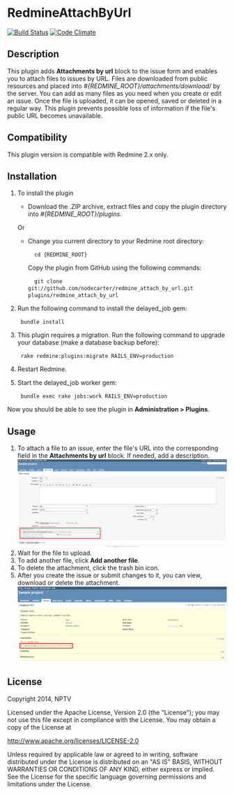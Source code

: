 # RedmineAttachByUrl

[![Build Status](https://travis-ci.org/nodecarter/redmine_attach_by_url.png)](https://travis-ci.org/nodecarter/redmine_attach_by_url)
[![Code Climate](https://codeclimate.com/github/nodecarter/redmine_attach_by_url.png)](https://codeclimate.com/github/nodecarter/redmine_attach_by_url)

## Description

This plugin adds **Attachments by url** block to the issue form and enables you to attach files to issues by URL. Files are downloaded from public resources and placed into *#{REDMINE_ROOT}/attachments/download/* by the server. You can add as many files as you need when you create or edit an issue. Once the file is uploaded, it can be opened, saved or deleted in a regular way. This plugin prevents possible loss of information if the file's public URL becomes unavailable.

## Compatibility

This plugin version is compatible with Redmine 2.x only.

## Installation

1. To install the plugin
    * Download the .ZIP archive, extract files and copy the plugin directory into *#{REDMINE_ROOT}/plugins*.
    
    Or

    * Change you current directory to your Redmine root directory:  

            cd {REDMINE_ROOT}
            
      Copy the plugin from GitHub using the following commands:  
      
            git clone git://github.com/nodecarter/redmine_attach_by_url.git plugins/redmine_attach_by_url
        
2. Run the following command to install the delayed_job gem:  

        bundle install

3. This plugin requires a migration. Run the following command to upgrade your database (make a database backup before):  

        rake redmine:plugins:migrate RAILS_ENV=production

3. Restart Redmine.
4. Start the delayed_job worker gem:  

        bundle exec rake jobs:work RAILS_ENV=production

Now you should be able to see the plugin in **Administration > Plugins**.

## Usage

1. To attach a file to an issue, enter the file's URL into the corresponding field in the **Attachments by url** block. If needed, add a description.
![attach by url](attach_by_url.PNG) 
2. Wait for the file to upload.
3. To add another file, click **Add another file**.
4. To delete the attachment, click the trash bin icon. 
5. After you create the issue or submit changes to it, you can view, download or delete the attachment.
![delete attachment](attach_by_url_1.PNG)


## License

Copyright 2014, NPTV

Licensed under the Apache License, Version 2.0 (the "License");
you may not use this file except in compliance with the License.
You may obtain a copy of the License at

http://www.apache.org/licenses/LICENSE-2.0

Unless required by applicable law or agreed to in writing, software
distributed under the License is distributed on an "AS IS" BASIS,
WITHOUT WARRANTIES OR CONDITIONS OF ANY KIND, either express or implied.
See the License for the specific language governing permissions and
limitations under the License.
